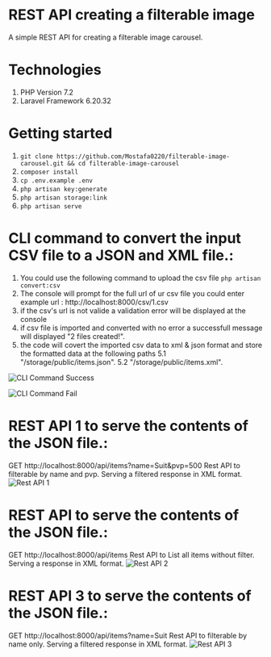 # REST API creating a filterable image
A simple REST API for creating a filterable image carousel.
# Technologies
1. PHP Version 7.2
2. Laravel Framework  6.20.32

# Getting started
1. `git clone https://github.com/Mostafa0220/filterable-image-carousel.git && cd filterable-image-carousel`
2. `composer install`
3. `cp .env.example .env`
4. `php artisan key:generate`
5. `php artisan storage:link`
6. `php artisan serve`

# CLI command to convert the input CSV file to a JSON and XML file.:
1. You could use the following command to upload the csv file `php artisan convert:csv`
2. The console will prompt for the full url of ur csv file you could enter example url : http://localhost:8000/csv/1.csv
3. if the csv's url is not valide a validation error will be displayed at the console
4. if csv file is imported and converted with no error a successfull message will displayed "2 files created!".
5. the code will covert the imported csv data to xml & json format and store the formatted data at the following paths
5.1 "/storage/public/items.json". 
5.2 "/storage/public/items.xml".

![CLI Command Success](https://www.screencast.com/t/2x26nnZexG)

![CLI Command Fail](https://www.screencast.com/t/M3zFBfEOt)

# REST API 1 to serve the contents of the JSON file.:
GET http://localhost:8000/api/items?name=Suit&pvp=500
 Rest API to filterable by name and pvp. Serving a filtered response in XML format.
![Rest API 1](https://www.screencast.com/t/xeKZGFJmHHdJ)

# REST API to serve the contents of the JSON file.:
GET http://localhost:8000/api/items
 Rest API to List all items without filter. Serving a response in XML format.
![Rest API 2](https://www.screencast.com/t/2jo2T6KJR)

# REST API 3 to serve the contents of the JSON file.:
 GET http://localhost:8000/api/items?name=Suit
 Rest API to filterable by name only. Serving a filtered response in XML format.
![Rest API 3](https://www.screencast.com/t/gcokVJIt)
